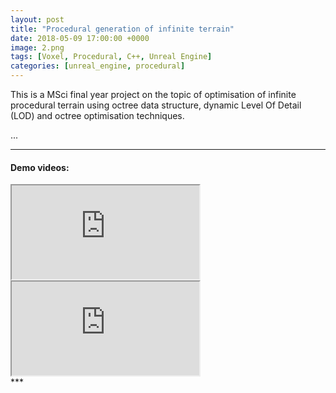 ```yaml
---
layout: post
title: "Procedural generation of infinite terrain"
date: 2018-05-09 17:00:00 +0000
image: 2.png
tags: [Voxel, Procedural, C++, Unreal Engine]
categories: [unreal_engine, procedural]
---
```


This is a MSci final year project on the topic of optimisation of infinite procedural terrain using octree data structure, dynamic Level Of Detail (LOD) and octree optimisation techniques.

...

***
#### Demo videos:
<div class="video_container">
  <div class="video_player"><iframe src="https://www.youtube.com/embed/2sqBf3AZPm0" frameborder="1" allowfullscreen=""></iframe></div>
  <div class="video_player"><iframe src="https://www.youtube.com/embed/31X7C6H0qIE" frameborder="1" allowfullscreen=""></iframe></div>
</div>
***
